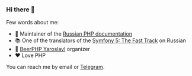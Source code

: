 ### Hi there 👋

Few words about me:

- 📖 Maintainer of the [Russian PHP documentation](https://github.com/php/doc-ru)
- 📚 One of the translators of the [Symfony 5: The Fast Track](https://symfony.com/doc/current/the-fast-track/ru/index.html)
  on Russian
- 🍻 [BeerPHP Yaroslavl](https://github.com/beerphp/yaroslavl) organizer
- ❤️ Love PHP

You can reach me by email or [Telegram](https://t.me/saundefined).
